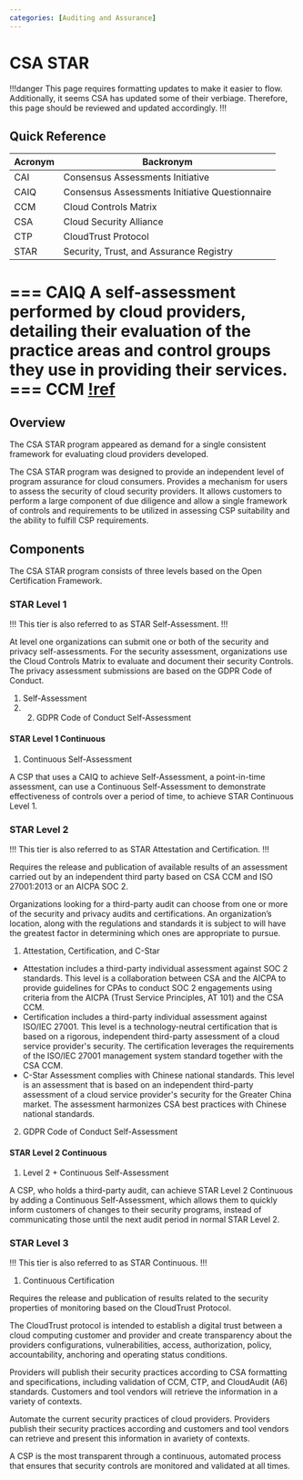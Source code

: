 ```yaml
---
categories: [Auditing and Assurance]
---
```


# CSA STAR

!!!danger
This page requires formatting updates to make it easier to flow. Additionally, it seems CSA has updated some of their verbiage. Therefore, this page should be reviewed and updated accordingly.
!!!

## Quick Reference

| Acronym | Backronym |
| - | - |
| CAI | Consensus Assessments Initiative |
| CAIQ | Consensus Assessments Initiative Questionnaire |
| CCM | Cloud Controls Matrix |
| CSA | Cloud Security Alliance |
| CTP | CloudTrust Protocol |
| STAR | Security, Trust, and Assurance Registry |

=== CAIQ
A self-assessment performed by cloud providers, detailing their evaluation of the practice areas and control groups they use in providing their services.
=== CCM
[!ref](/standards/csa-ccm/)
===

## Overview

The CSA STAR program appeared as demand for a single consistent framework for evaluating cloud providers developed.

The CSA STAR program was designed to provide an independent level of program assurance for cloud consumers. Provides a mechanism for users to assess the security of cloud security providers. It allows customers to perform a large component of due diligence and allow a single framework of controls and requirements to be utilized in assessing CSP suitability and the ability to fulfill CSP requirements.

## Components

The CSA STAR program consists of three levels based on the Open Certification Framework.

### STAR Level 1

!!!
This tier is also referred to as STAR Self-Assessment.
!!!

At level one organizations can submit one or both of the security and privacy self-assessments. For the security assessment, organizations use the Cloud Controls Matrix to evaluate and document their security Controls. The privacy assessment submissions are based on the GDPR Code of Conduct.

1. Self-Assessment
2. 2. GDPR Code of Conduct Self-Assessment

#### STAR Level 1 Continuous

1. Continuous Self-Assessment

A CSP that uses a CAIQ to achieve Self-Assessment, a point-in-time assessment, can use a Continuous Self-Assessment to demonstrate effectiveness of controls over a period of time, to achieve STAR Continuous Level 1.

### STAR Level 2

!!!
This tier is also referred to as STAR Attestation and Certification.
!!!

Requires the release and publication of available results of an assessment carried out by an independent third party based on CSA CCM and ISO 27001:2013 or an AICPA SOC 2.

Organizations looking for a third-party audit can choose from one or more of the security and privacy audits and certifications. An organization’s location, along with the regulations and standards it is subject to will have the greatest factor in determining which ones are appropriate to pursue.

1. Attestation, Certification, and C-Star

- Attestation includes a third-party individual assessment against SOC 2 standards. This level is a collaboration between CSA and the AICPA to provide guidelines for CPAs to conduct SOC 2 engagements using criteria from the AICPA (Trust Service Principles, AT 101) and the CSA CCM.
- Certification includes a third-party individual assessment against ISO/IEC 27001. This level is a technology-neutral certification that is based on a rigorous, independent third-party assessment of a cloud service provider's security. The certification leverages the requirements of the ISO/IEC 27001 management system standard together with the CSA CCM.
- C-Star Assessment complies with Chinese national standards. This level is an assessment that is based on an independent third-party assessment of a cloud service provider's security for the Greater China market. The assessment harmonizes CSA best practices with Chinese national standards.

2. GDPR Code of Conduct Self-Assessment

#### STAR Level 2 Continuous

1. Level 2 + Continuous Self-Assessment

A CSP, who holds a third-party audit, can achieve STAR Level 2 Continuous by adding a Continuous Self-Assessment, which allows them to quickly inform customers of changes to their security programs, instead of communicating those until the next audit period in normal STAR Level 2.

### STAR Level 3

!!!
This tier is also referred to as STAR Continuous.
!!!

1. Continuous Certification

Requires the release and publication of results related to the security properties of monitoring based on the CloudTrust Protocol.

The CloudTrust protocol is intended to establish a digital trust between a cloud computing customer and provider and create transparency about the providers configurations, vulnerabilities, access, authorization, policy, accountability, anchoring and operating status conditions.

Providers will publish their security practices according to CSA formatting and specifications, including validation of CCM, CTP, and CloudAudit (A6) standards. Customers and tool vendors will retrieve the information in a variety of contexts.

Automate the current security practices of cloud providers. Providers publish their security practices according and customers and tool vendors can retrieve and present this information in avariety of contexts.

A CSP is the most transparent through a continuous, automated process that ensures that security controls are monitored and validated at all times.
